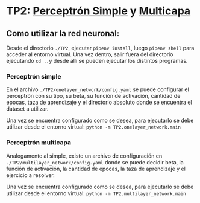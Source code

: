 # TP2: [Perceptrón Simple](https://github.com/Reversive/sia-repo/tree/main/TP2/onelayer_network) y [Multicapa](https://github.com/Reversive/sia-repo/tree/main/TP2/multilayer_network)

## Como utilizar la red neuronal:
Desde el directorio `./TP2`, ejecutar `pipenv install`, luego `pipenv shell` para acceder al entorno virtual. Una vez dentro, salir fuera del directorio ejecutando `cd ..`y desde allí se pueden ejecutar los distintos programas.


### Perceptrón simple
En el archivo `./TP2/onelayer_network/config.yaml` se puede configurar el perceptrón con su tipo, su beta, su función de activación, cantidad de epocas, taza de aprendizaje y el directorio absoluto donde se encuentra el dataset a utilizar.

Una vez se encuentra configurado como se desea, para ejecutarlo se debe utilizar desde el entorno virtual:
`python -m TP2.onelayer_network.main`

### Perceptrón multicapa
Analogamente al simple, existe un archivo de configuración en `./TP2/multilayer_network/config.yaml` donde se puede decidir beta, la función de activación, la cantidad de epocas, la taza de aprendizaje y el ejercicio a resolver. 

Una vez se encuentra configurado como se desea, para ejecutarlo se debe utilizar desde el entorno virtual:
`python -m TP2.multilayer_network.main`
